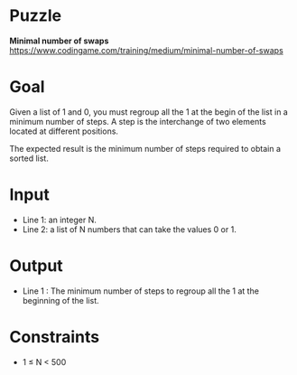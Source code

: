 # Puzzle
**Minimal number of swaps** https://www.codingame.com/training/medium/minimal-number-of-swaps

# Goal
Given a list of 1 and 0, you must regroup all the 1 at the begin of the list in a minimum number of steps. A step is the interchange of two elements located at different positions.

The expected result is the minimum number of steps required to obtain a sorted list.

# Input
* Line 1: an integer N.
* Line 2: a list of N numbers that can take the values 0 or 1.

# Output
* Line 1 : The minimum number of steps to regroup all the 1 at the beginning of the list.

# Constraints
* 1 ≤ N < 500
